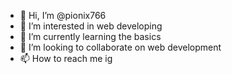 - 👋 Hi, I’m @pionix766
- 👀 I’m interested in web developing
- 🌱 I’m currently learning the basics
- 💞️ I’m looking to collaborate on web development
- 📫 How to reach me ig

<!---
pionix766/pionix766 is a ✨ special ✨ repository because its `README.md` (this file) appears on your GitHub profile.
You can click the Preview link to take a look at your changes.
--->
